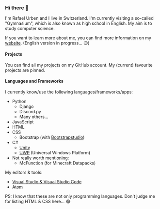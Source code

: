 ### Hi there 👋

I'm Rafael Urben and I live in Switzerland. I'm currently visiting a so-called "Gymnasium", which is also known as high school in English. 
My aim is to study computer science.

If you want to learn more about me, you can find more information on my [website](https://rafaelurben.ch). (English version in progress... 😉)

#### Projects

You can find all my projects on my GitHub account. My (current) favourite projects are pinned.

#### Languages and Frameworks

I currently know/use the following languages/frameworks/apps:

- Python
  - Django
  - Discord.py
  - Many others...
- JavaScript
- HTML
- CSS
  - Bootstrap (with [Bootstrapstudio](https://bootstrapstudio.io))
- C# 
  - [Unity](https://unity.com)
  - [UWP](https://visualstudio.microsoft.com/vs/features/universal-windows-platform/) (Universal Windows Platform)
- Not really worth mentioning:
  - McFunction (for Minecraft Datapacks)

My editors & tools:

- [Visual Studio & Visual Studio Code](https://visualstudio.microsoft.com/)
- [Atom](https://atom.io)
  

PS: I know that these are not only programming languages. Don't judge me for listing HTML & CSS here... 😂
